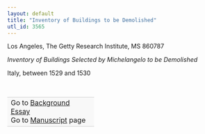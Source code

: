 ```yaml
---
layout: default
title: "Inventory of Buildings to be Demolished"
utl_id: 3565
---
```



Los Angeles, The Getty Research Institute, MS 860787


*Inventory of Buildings Selected by Michelangelo to be Demolished*


Italy, between 1529 and 1530


 

<table border="0.5" cellpadding="1" cellspacing="1" style="width: 200px; background-color:#F8F8F8;"><tbody style="border-color:#ccc"><tr style="border-color:#ccc"><td>Go to <a href="https://centerfordigitalhumanities.github.io/Newberry-Italian-paleography/essay/320" target="_blank">Background Essay</a><br />
			Go to <a href="https://centerfordigitalhumanities.github.io/Newberry-Italian-paleography/www/record.html?id=320" target="_blank">Manuscript</a> page</td>
</tr></tbody></table>
 

